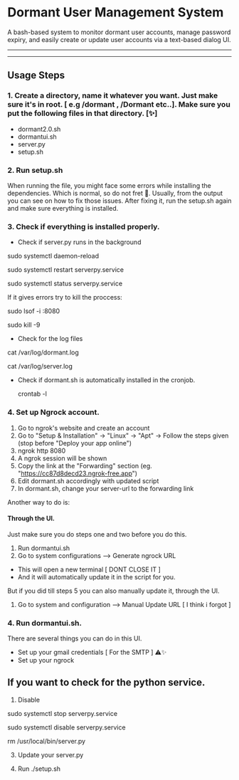 # Dormant User Management System

A bash-based system to monitor dormant user accounts, manage password expiry, and easily create or update user accounts via a text-based dialog UI.

---


---

## Usage Steps

### 1. Create a directory, name it whatever you want. Just make sure it's in root. [ e.g /dormant , /Dormant etc..]. Make sure you put the following files in that directory. [✨]

- dormant2.0.sh
- dormantui.sh
- server.py
- setup.sh

### 2. Run setup.sh

When running the file, you might face some errors while installing the dependencies. Which is normal, so do not fret 💖. 
Usually, from the output you can see on how to fix those issues.
After fixing it, run the setup.sh again and make sure everything is installed.





### 3. Check if everything is installed properly.

- Check if server.py runs in the background

  
sudo systemctl daemon-reload


sudo systemctl restart serverpy.service


sudo systemctl status serverpy.service

If it gives errors try to kill the proccess:

sudo lsof -i :8080

sudo kill -9 <id>


 - Check for the log files
   
 cat /var/log/dormant.log
 
 cat /var/log/server.log

  - Check if dormant.sh is automatically installed in the cronjob.

    crontab -l

### 4. Set up Ngrock account.



1. Go to ngrok's website and create an account
2. Go to "Setup & Installation" -> "Linux" -> "Apt" -> Follow the steps given (stop before "Deploy your app online")
3. ngrok http 8080
4. A ngrok session will be shown
5. Copy the link at the "Forwarding" section (eg. "https://cc87d8decd23.ngrok-free.app")
6. Edit dormant.sh accordingly with updated script 
7. In dormant.sh, change your server-url to the forwarding link

Another way to do is:

#### Through the UI.
Just make sure you do steps one and two before you do this.

1) Run dormantui.sh
2) Go to system configurations --> Generate ngrock URL
- This will open a new terminal [ DONT CLOSE IT ]
- And it will automatically update it in the script for you.

But if you did till steps 5 you can also manually update it, through the UI.

1) Go to system and configuration --> Manual Update URL [ I think i forgot ]


### 4. Run dormantui.sh.
There are several things you can do in this UI. 


- Set up your gmail credentials [ For the SMTP ] ⚠️✨
- Set up your ngrock




## If you want to check for the python service.

1) Disable

sudo systemctl stop serverpy.service

sudo systemctl disable serverpy.service

rm /usr/local/bin/server.py

3) Update your server.py

5) Run ./setup.sh

    

